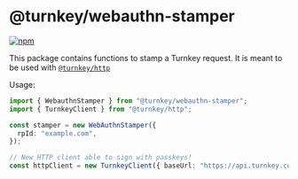 # @turnkey/webauthn-stamper

[![npm](https://img.shields.io/npm/v/@turnkey/webauthn-stamper?color=%234C48FF)](https://www.npmjs.com/package/@turnkey/webauthn-stamper)

This package contains functions to stamp a Turnkey request. It is meant to be used with [`@turnkey/http`](https://www.npmjs.com/package/@turnkey/http)

Usage:
```ts
import { WebauthnStamper } from "@turnkey/webauthn-stamper";
import { TurnkeyClient } from "@turnkey/http";

const stamper = new WebAuthnStamper({
  rpId: "example.com",
});

// New HTTP client able to sign with passkeys!
const httpClient = new TurnkeyClient({ baseUrl: "https://api.turnkey.com" }, stamper);
```